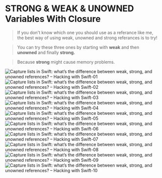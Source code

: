 # STRONG & WEAK & UNOWNED Variables With Closure

> If you don't know which one you should use as a referance like me, the best way of using weak, unowned and strong referances is to try!

> You can try these three ones by starting with **weak** and then **unowned** and finally **strong.**

> Because **strong** might cause memory problems.

![Capture lists in Swift: what’s the difference between weak, strong, and unowned references? – Hacking with Swift-01](https://user-images.githubusercontent.com/50085545/175830413-32b62b22-43de-441e-b4fa-bd16d686ee52.jpg)
![Capture lists in Swift: what’s the difference between weak, strong, and unowned references? – Hacking with Swift-02](https://user-images.githubusercontent.com/50085545/175830414-faa0f849-12eb-4755-beb6-bb52c4f08adb.jpg)
![Capture lists in Swift: what’s the difference between weak, strong, and unowned references? – Hacking with Swift-03](https://user-images.githubusercontent.com/50085545/175830416-a038e25b-e9c7-4ec5-b0d8-0c7dac91c151.jpg)
![Capture lists in Swift: what’s the difference between weak, strong, and unowned references? – Hacking with Swift-04](https://user-images.githubusercontent.com/50085545/175830417-fb57ae8a-a3a9-41c6-9683-0ec22ee63176.jpg)
![Capture lists in Swift: what’s the difference between weak, strong, and unowned references? – Hacking with Swift-05](https://user-images.githubusercontent.com/50085545/175830418-189009cf-edb7-4091-9a6a-99f39068f7c4.jpg)
![Capture lists in Swift: what’s the difference between weak, strong, and unowned references? – Hacking with Swift-06](https://user-images.githubusercontent.com/50085545/175830419-017631e1-ef2b-4477-91a8-3000e1b6a840.jpg)
![Capture lists in Swift: what’s the difference between weak, strong, and unowned references? – Hacking with Swift-07](https://user-images.githubusercontent.com/50085545/175830420-8f7500de-80b3-4fd0-bd86-bdf9f4ef6fa5.jpg)
![Capture lists in Swift: what’s the difference between weak, strong, and unowned references? – Hacking with Swift-08](https://user-images.githubusercontent.com/50085545/175830422-75c3b943-1d25-4d84-9438-8d8bbed26c59.jpg)
![Capture lists in Swift: what’s the difference between weak, strong, and unowned references? – Hacking with Swift-09](https://user-images.githubusercontent.com/50085545/175830424-7def4a02-4433-4c0c-ac1f-3894d0280697.jpg)
![Capture lists in Swift: what’s the difference between weak, strong, and unowned references? – Hacking with Swift-10](https://user-images.githubusercontent.com/50085545/175830426-16c31989-c284-4b00-adad-b3e9914728dc.jpg)
